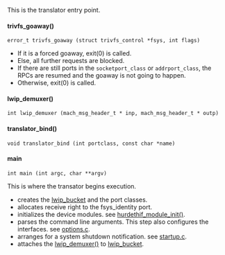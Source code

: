 This is the translator entry point.

#### trivfs_goaway() ####

    error_t trivfs_goaway (struct trivfs_control *fsys, int flags)

* If it is a forced goaway, exit(0) is called.
* Else, all further requests are blocked.
* If there are still ports in the `socketport_class` or `addrport_class`, the RPCs are resumed and the goaway is not going to happen.
* Otherwise, exit(0) is called.

#### lwip_demuxer() ####

    int lwip_demuxer (mach_msg_header_t * inp, mach_msg_header_t * outp)

#### translator_bind() ####

    void translator_bind (int portclass, const char *name)

#### main ####

    int main (int argc, char **argv)
This is where the transator begins execution.

* creates the [lwip_bucket](/files/lwip-hurd.h) and the port classes.
* allocates receive right to the fsys_identity port.
* initializes the device modules. see [hurdethif_module_init()](/files/port/netif/hurdethif.c).
* parses the command line arguments. This step also configures the interfaces. see [options.c](/files/options.c).
* arranges for a system shutdown notification. see [startup.c](/files/startup.c).
* attaches the [lwip_demuxer()](/files/main.c) to [lwip_bucket](/files/lwip-hurd.h).

